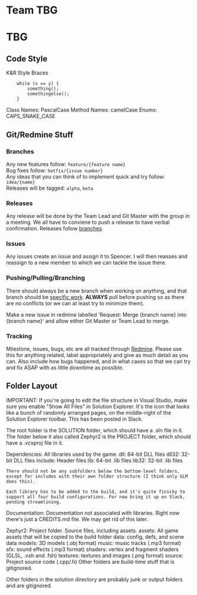 # Team TBG
# TBG

## Code Style

K&R Style Braces
```
    while (x == y) {
        something();
        somethingelse();
    }
```

Class Names: PascalCase
Method Names: camelCase
Enums: CAPS_SNAKE_CASE


## Git/Redmine Stuff

### Branches
Any new features follow: `feature/{feature name}`  
Bug fixes follow: `hotfix/{issue number}`  
Any ideas that you can think of to implement quick and try follow: `idea/{name}`  
Releases will be tagged: `alpha`, `beta`

### Releases
Any release will be done by the Team Lead and Git Master with the group in a meeting. We all have to conviene to push a release to have verbal confirmation.
Releases follow [branches](#branches).

### Issues
Any issues create an issue and assign it to Spencer. I will then reasses and reassign to a new member to which we can tackle the issue there.

### Pushing/Pulling/Branching
There should always be a new branch when working on anything, and that branch should be [specific work](#branches). **ALWAYS** pull before pushing so as there are no conflicts (or we can at least try to minimize them).

Make a new issue in redmine labelled 'Request: Merge {branch name} into {branch name}' and allow either Git Master or Team Lead to merge.

### Tracking
Milestone, issues, bugs, etc are all tracked through [Redmine](http://btechgmaes.bcit.ca/redmine). Please use this for anything related, label appropriately and give as much detail as you can. Also include how bugs happened, and in what cases so that we can try and fix ASAP with as little downtime as possible.

## Folder Layout

IMPORTANT: If you're going to edit the file structure in Visual Studio, make sure you enable "Show All Files" in Solution Explorer. It's the icon that looks like a bunch of randomly arranged pages, on the middle-right of the Solution Explorer toolbar. This has been posted in Slack.

The root folder is the SOLUTION folder, which should have a .sln file in it. The folder below it also called Zephyr2 is the PROJECT folder, which should have a .vcxproj file in it.

Dependencies: All libraries used by the game.
	<library name>
		dll: 64-bit DLL files
		dll32: 32-bit DLL files
		include: Header files
		lib: 64-bit .lib files
		lib32: 32-bit .lib files
	
	There should not be any subfolders below the bottom-level folders, except for includes with their own folder structure (I think only GLM does this).
		
	Each library has to be added to the build, and it's quite finicky to support all four build configurations. For now bring it up on Slack, pending streamlining.

Documentation: Documentation not associated with libraries. Right now there's just a CREDITS.md file. We may get rid of this later.

Zephyr2: Project folder. Source files, including assets.
	assets: All game assets that will be copied to the build folder
		data: config, defs, and scene data
		models: 3D models (.obj format)
		music: music tracks (.mp3 format)
		sfx: sound effects (.mp3 format)
		shaders: vertex and fragment shaders (GLSL, .vsh and .fsh)
		textures: textures and images (.png format)
	source: Project source code (.cpp/.h)
	Other folders are build-time stuff that is gitignored.

Other folders in the solution directory are probably junk or output folders and are gitignored.
